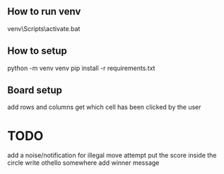 ## How to run venv
venv\Scripts\activate.bat


## How to setup 
python -m venv venv
pip install -r requirements.txt


## Board setup
add rows and columns
get which cell has been clicked by the user


# TODO
add a noise/notification for illegal move attempt
put the score inside the circle
write othello somewhere
add winner message

